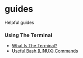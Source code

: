 # guides
Helpful guides

### Using The Terminal
  * [What Is The Terminal?](./index/WhatIsTheTerminal.md)
  * [Useful Bash (LINUX) Commands](./index/UsefulBashCommands.md)
